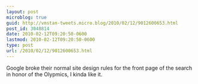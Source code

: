 ```yaml
---
layout: post
microblog: true
guid: http://vmstan-tweets.micro.blog/2010/02/12/9012600653.html
post_id: 3048814
date: 2010-02-12T09:20:50-0600
lastmod: 2010-02-12T09:20:50-0600
type: post
url: /2010/02/12/9012600653.html
---
```

Google broke their normal site design rules for the front page of the search in honor of the Olypmics, I kinda like it.
